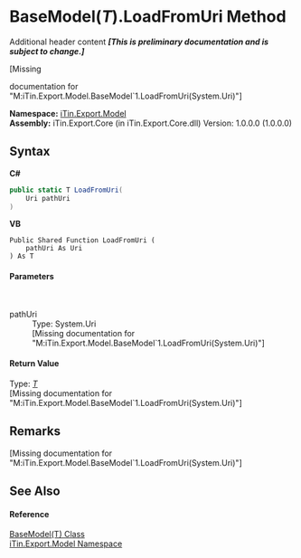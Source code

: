 # BaseModel(*T*).LoadFromUri Method 
Additional header content _**\[This is preliminary documentation and is subject to change.\]**_

\[Missing <summary> documentation for "M:iTin.Export.Model.BaseModel`1.LoadFromUri(System.Uri)"\]

**Namespace:**&nbsp;<a href="ef57ffcc-e95e-b212-5a46-9aa6f5a3511f">iTin.Export.Model</a><br />**Assembly:**&nbsp;iTin.Export.Core (in iTin.Export.Core.dll) Version: 1.0.0.0 (1.0.0.0)

## Syntax

**C#**<br />
``` C#
public static T LoadFromUri(
	Uri pathUri
)
```

**VB**<br />
``` VB
Public Shared Function LoadFromUri ( 
	pathUri As Uri
) As T
```


#### Parameters
&nbsp;<dl><dt>pathUri</dt><dd>Type: System.Uri<br />\[Missing <param name="pathUri"/> documentation for "M:iTin.Export.Model.BaseModel`1.LoadFromUri(System.Uri)"\]</dd></dl>

#### Return Value
Type: <a href="6632f561-4175-f1f2-939c-ac8b10159529">*T*</a><br />\[Missing <returns> documentation for "M:iTin.Export.Model.BaseModel`1.LoadFromUri(System.Uri)"\]

## Remarks
\[Missing <remarks> documentation for "M:iTin.Export.Model.BaseModel`1.LoadFromUri(System.Uri)"\]

## See Also


#### Reference
<a href="6632f561-4175-f1f2-939c-ac8b10159529">BaseModel(T) Class</a><br /><a href="ef57ffcc-e95e-b212-5a46-9aa6f5a3511f">iTin.Export.Model Namespace</a><br />